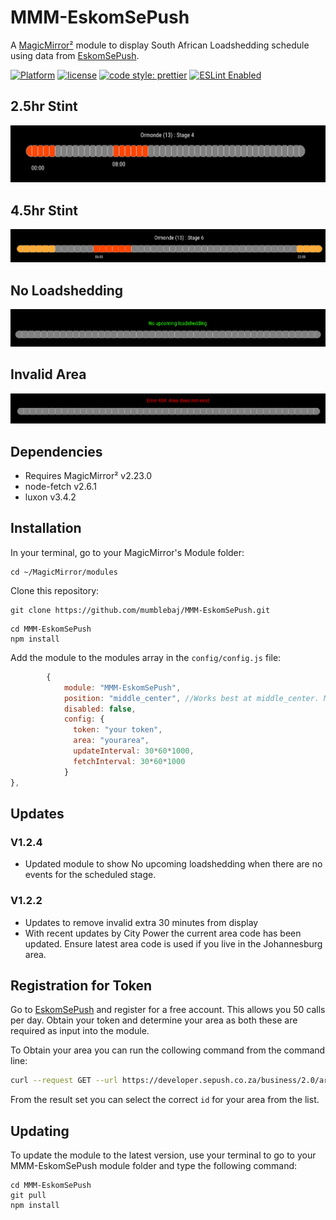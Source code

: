 # MMM-EskomSePush

A [MagicMirror²](https://magicmirror.builders) module to display South African Loadshedding schedule using data from [EskomSePush](https://eskomsepush.gumroad.com/l/api).

[![Platform](https://img.shields.io/badge/platform-MagicMirror-informational)](https://MagicMirror.builders)
[![license](https://img.shields.io/github/license/mashape/apistatus.svg)](LICENSE)
[![code style: prettier](https://img.shields.io/badge/code_style-prettier-ff69b4.svg?style=flat)](https://prettier.io/)
[![ESLint Enabled](https://img.shields.io/badge/ESLint-Enabled-blue.svg)](https://eslint.org/)

## 2.5hr Stint

![Example](images/image-1.png)

## 4.5hr Stint

![Example](images/image-2.png)

## No Loadshedding

![Example](images/image-3.png)

## Invalid Area

![Example](images/image-4.png)

## Dependencies

- Requires MagicMirror² v2.23.0
- node-fetch v2.6.1
- luxon v3.4.2

## Installation

In your terminal, go to your MagicMirror's Module folder:

```
cd ~/MagicMirror/modules
```

Clone this repository:

```
git clone https://github.com/mumblebaj/MMM-EskomSePush.git
```

```
cd MMM-EskomSePush
npm install
```

Add the module to the modules array in the `config/config.js` file:

```javascript
        {
            module: "MMM-EskomSePush",
            position: "middle_center", //Works best at middle_center. May not display all that well in other positions
            disabled: false,
            config: {
              token: "your token",
              area: "yourarea",
              updateInterval: 30*60*1000,
              fetchInterval: 30*60*1000
            }
},
```

## Updates

### V1.2.4

- Updated module to show No upcoming loadshedding when there are no events for the scheduled stage.

### V1.2.2

- Updates to remove invalid extra 30 minutes from display
- With recent updates by City Power the current area code has been updated. Ensure latest area code is used if you live in the Johannesburg area.

## Registration for Token

Go to [EskomSePush](https://eskomsepush.gumroad.com/l/api) and register for a free account. This allows you 50 calls per day. Obtain your token and determine your area as both these are required as input into the module.

To Obtain your area you can run the collowing command from the command line:

```bash
curl --request GET --url https://developer.sepush.co.za/business/2.0/areas_search?text=your-area-goes-here --header 'token: your-espsepush-token-here'
```

From the result set you can select the correct `id` for your area from the list.

## Updating

To update the module to the latest version, use your terminal to go to your MMM-EskomSePush module folder and type the following command:

```
cd MMM-EskomSePush
git pull
npm install

```
